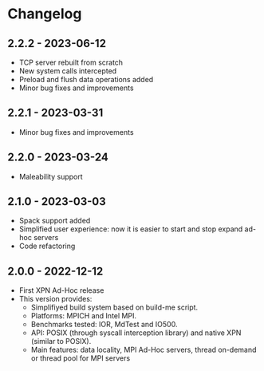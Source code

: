 
# Changelog

## 2.2.2 - 2023-06-12
  * TCP server rebuilt from scratch
  * New system calls intercepted
  * Preload and flush data operations added
  * Minor bug fixes and improvements

## 2.2.1 - 2023-03-31
  * Minor bug fixes and improvements

## 2.2.0 - 2023-03-24
  * Maleability support

## 2.1.0 - 2023-03-03
  * Spack support added
  * Simplified user experience: now it is easier to start and stop expand ad-hoc servers
  * Code refactoring

## 2.0.0 - 2022-12-12
  * First XPN Ad-Hoc release
  * This version provides:
    * Simplifiyed build system based on build-me script.  
    * Platforms: MPICH and Intel MPI.
    * Benchmarks tested: IOR, MdTest and IO500.
    * API: POSIX (through syscall interception library) and native XPN (similar to POSIX).
    * Main features: data locality, MPI Ad-Hoc servers, thread on-demand or thread pool for MPI servers
